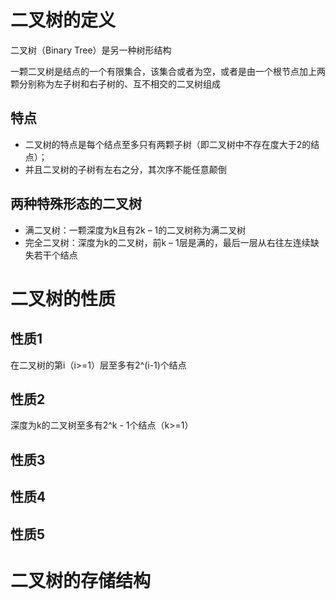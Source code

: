 # 二叉树的定义
二叉树（Binary Tree）是另一种树形结构

一颗二叉树是结点的一个有限集合，该集合或者为空，或者是由一个根节点加上两颗分别称为左子树和右子树的、互不相交的二叉树组成

## 特点
* 二叉树的特点是每个结点至多只有两颗子树（即二叉树中不存在度大于2的结点）；
* 并且二叉树的子树有左右之分，其次序不能任意颠倒


## 两种特殊形态的二叉树
* 满二叉树：一颗深度为k且有2k – 1的二叉树称为满二叉树
* 完全二叉树：深度为k的二叉树，前k – 1层是满的，最后一层从右往左连续缺失若干个结点


# 二叉树的性质
## 性质1
在二叉树的第i（i>=1）层至多有2^(i-1)个结点
## 性质2
深度为k的二叉树至多有2^k - 1个结点（k>=1）

## 性质3
## 性质4
## 性质5

# 二叉树的存储结构

